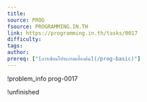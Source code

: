 ```yaml
---
title: 
source: PROG
fsource: PROGRAMMING.IN.TH
link: https://programming.in.th/tasks/0017
difficulty: 
tags: 
author: 
prereq: ["[การเขียนโปรแกรมเบื้องต้น](/prog-basic)"]
---
```


!problem_info prog-0017

!unfinished
